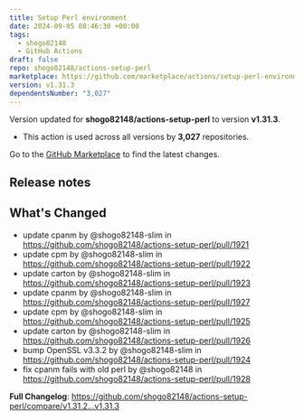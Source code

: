 ```yaml
---
title: Setup Perl environment
date: 2024-09-05 08:46:30 +00:00
tags:
  - shogo82148
  - GitHub Actions
draft: false
repo: shogo82148/actions-setup-perl
marketplace: https://github.com/marketplace/actions/setup-perl-environment
version: v1.31.3
dependentsNumber: "3,027"
---
```



Version updated for **shogo82148/actions-setup-perl** to version **v1.31.3**.
- This action is used across all versions by **3,027** repositories.

Go to the [GitHub Marketplace](https://github.com/marketplace/actions/setup-perl-environment) to find the latest changes.

## Release notes

## What's Changed
* update cpanm by @shogo82148-slim in https://github.com/shogo82148/actions-setup-perl/pull/1921
* update cpm by @shogo82148-slim in https://github.com/shogo82148/actions-setup-perl/pull/1922
* update carton by @shogo82148-slim in https://github.com/shogo82148/actions-setup-perl/pull/1923
* update cpanm by @shogo82148-slim in https://github.com/shogo82148/actions-setup-perl/pull/1927
* update cpm by @shogo82148-slim in https://github.com/shogo82148/actions-setup-perl/pull/1925
* update carton by @shogo82148-slim in https://github.com/shogo82148/actions-setup-perl/pull/1926
* bump OpenSSL v3.3.2 by @shogo82148-slim in https://github.com/shogo82148/actions-setup-perl/pull/1924
* fix cpanm fails with old perl by @shogo82148 in https://github.com/shogo82148/actions-setup-perl/pull/1928


**Full Changelog**: https://github.com/shogo82148/actions-setup-perl/compare/v1.31.2...v1.31.3
